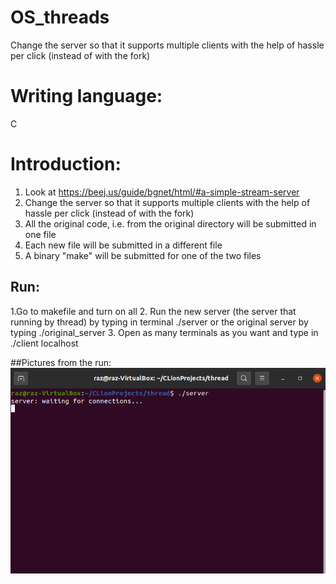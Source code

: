 # OS_threads
Change the server so that it supports multiple clients with the help of hassle per click (instead of with the fork)

# Writing language:
C

# Introduction:
1. Look at https://beej.us/guide/bgnet/html/#a-simple-stream-server
2. Change the server so that it supports multiple clients with the help of hassle per click (instead of with the fork)
3. All the original code, i.e. from the original directory will be submitted in one file
4. Each new file will be submitted in a different file
5. A binary "make" will be submitted for one of the two files


##  Run:
1.Go to makefile and turn on all
2. Run the new server (the server that running by thread) by typing in terminal ./server or the original server by typing ./original_server
3. Open as many terminals as you want and type in ./client localhost

##Pictures from the run:
![alt text](https://github.com/RazElbaz/OS_threads/blob/main/Pictures%20from%20the%20run/server.png)
